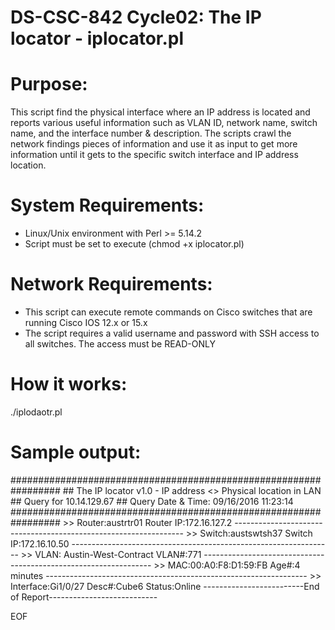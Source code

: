 # DS-CSC-842 Cycle02: The IP locator - iplocator.pl

# Purpose:
This script find the physical interface where an IP address is located and reports various useful information such as VLAN ID, network name, switch name, and the interface number & description. 
The scripts crawl the network findings pieces of information and use it as input to get more information until it gets to the specific switch interface and IP address location. 

# System Requirements: 
- Linux/Unix environment with Perl >= 5.14.2
- Script must be set to execute (chmod +x iplocator.pl)

# Network Requirements:
- This script can execute remote commands on Cisco switches that are running Cisco IOS 12.x or 15.x
- The script requires a valid username and password with SSH access to all switches. The access must be READ-ONLY

# How it works: 
./iplodaotr.pl <IPv4 address>

# Sample output:
\#################################################################
\##	The IP locator v1.0 - IP address <> Physical location in LAN
\##				        Query for 10.14.129.67 
\##		      Query Date & Time: 09/16/2016 11:23:14
\#################################################################
\>> Router:austrtr01 Router 		IP:172.16.127.2
\-----------------------------------------------------------------
\>> Switch:austswtsh37 Switch 	IP:172.16.10.50
\-----------------------------------------------------------------
\>> VLAN: Austin-West-Contract 	VLAN#:771
\-----------------------------------------------------------------
\>> MAC:00:A0:F8:D1:59:FB 		Age#:4 minutes
\-----------------------------------------------------------------
\>> Interface:Gi1/0/27 Desc#:Cube6 Status:Online
\-------------------------End of Report---------------------------

EOF

